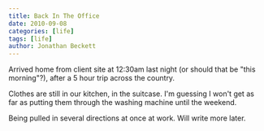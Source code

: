 ```yaml
---
title: Back In The Office
date: 2010-09-08
categories: [life]
tags: [life]
author: Jonathan Beckett
---
```


Arrived home from client site at 12:30am last night (or should that be "this morning"?), after a 5 hour trip across the country.

Clothes are still in our kitchen, in the suitcase. I'm guessing I won't get as far as putting them through the washing machine until the weekend.

Being pulled in several directions at once at work. Will write more later.